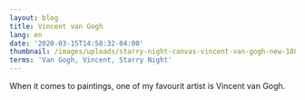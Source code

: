 ```yaml
---
layout: blog
title: Vincent van Gogh
lang: en
date: '2020-03-15T14:58:32-04:00'
thumbnail: /images/uploads/starry-night-canvas-vincent-van-gogh-new-1889.jpg
terms: 'Van Gogh, Vincent, Starry Night'
---
```

When it comes to paintings, one of my favourit artist is Vincent van Gogh.
